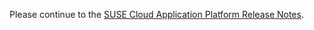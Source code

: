 Please continue to the [SUSE Cloud Application Platform Release Notes](https://github.com/SUSE/cap-release-notes/blob/master/adoc/Release-Notes.adoc).
